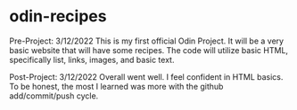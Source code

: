 # odin-recipes
Pre-Project: 3/12/2022
    This is my first official Odin Project. It will be a very basic website that will have some recipes. The code will utilize basic HTML, specifically list, links, images, and basic text.

Post-Project: 3/12/2022
    Overall went well. I feel confident in HTML basics. To be honest, the most I learned was more with the github add/commit/push cycle.